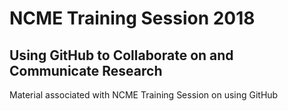# NCME Training Session 2018
## Using GitHub to Collaborate on and Communicate Research

Material associated with NCME Training Session on using GitHub
